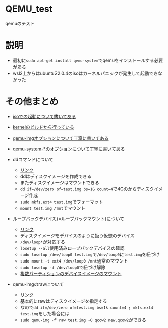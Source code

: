 # QEMU_test
qemuのテスト

# 説明
- 最初に`sudo apt-get install qemu-system`でqemuをインストールする必要がある
- wsl2上からはubuntu22.0.4のisoはカーネルパニックが発生して起動できなかった

# その他まとめ

- [isoでの起動について書いてある](https://qiita.com/momoto/items/b7e2a2b28f91c4cb5cec)

- [kernelのビルドから行っている](https://zenn.dev/kaishuu0123/articles/bfdeedc0492483281a4c)

- [qemu-imgオプションについて丁寧に書いてある](https://manual.geeko.jp/ja/cha.qemu.guest_inst.html)

- [qemu-system-*のオプションについて丁寧に書いてある](https://www15.big.or.jp/~yamamori/sun/qemu/usage.html)

- ddコマンドについて
    - [リンク](http://earth.sci.ehime-u.ac.jp/~kameyama/linuxtips.html)
    - ddはディスクイメージを作成できる
    - またディスクイメージはマウントできる
    - `dd if=/dev/zero of=test.img bs=1G count=4`で4Gのからディスクイメージ作成
    - `sudo mkfs.ext4 test.img`でフォーマット
    - `mount test.img /mnt`でマウント

- ループバックデバイス(=ループバックマウント)について
    - [リンク](https://elsammit-beginnerblg.hatenablog.com/entry/2021/01/31/123737)
    - ディスクイメージをデバイスのように扱う仮想のデバイス
    - `/dev/loop*`が対応する
    - `losetup --all`使用済みロープバックデバイスの確認
    - `sudo losetup /dev/loop0 test.img`で`/dev/loop0`に`test.img`を紐づけ
    - `sudo mount -t ext4 /dev/loop0 /mnt`通常のマウント
    - `sudo losetup -d /dev/loop0`で紐づけ解除
    - [複数パーティションのデバイスイメージのマウント](https://takuya-1st.hatenablog.jp/entry/2014/12/12/202139)

- qemu-imgのrawについて
    - [リンク](https://access.redhat.com/documentation/ja-jp/red_hat_enterprise_linux/7/html/virtualization_deployment_and_administration_guide/sect-using_qemu_img-supported_qemu_img_formats)
    - 基本的にrawはディスクイメージを指定する
    - なので`dd if=/dev/zero of=test.img bs=1k count=4 ; mkfs.ext4 test.img`をした場合には
    - `sudo qemu-img -f raw test.img -O qcow2 new.qcow2`ができる

